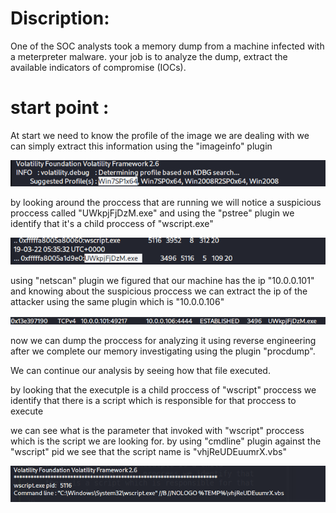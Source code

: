 # Discription:

One of the SOC analysts took a memory dump from a machine infected with a meterpreter malware.
your job is to analyze the dump, extract the available indicators of compromise (IOCs).

# start point :

 At start we need to know the profile of the image we are dealing with 
we can simply extract this information using the "imageinfo" plugin 

![Detection](Screenshoots/imageinfo.png)

 by looking around the proccess that are running we will notice a suspicious proccess called "UWkpjFjDzM.exe"
and using the "pstree" plugin we identify that it's a child proccess of "wscript.exe"

![Detection](Screenshoots/susproc.png)

 using "netscan" plugin we figured that our machine has the ip "10.0.0.101"
and knowing about the suspicious proccess we can extract the ip of the attacker using the same plugin
which is "10.0.0.106"

![Detection](Screenshoots/attip.png)

 now we can dump the proccess for analyzing it using reverse engineering after we complete our memory investigating
using the plugin "procdump".

We can continue our analysis by seeing how that file executed.

 by looking that the executple is a child proccess of "wscript" proccess we identify that there is a script
which is responsible for that proccess to execute 

 we can see what is the parameter that invoked with "wscript" proccess which is the script we are looking for.
by using "cmdline" plugin against the "wscript" pid we see that the script name is "vhjReUDEuumrX.vbs"

![Detection](Screenshoots/vbs.png)





